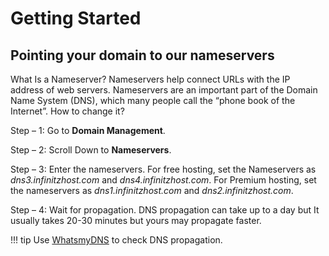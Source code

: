 # Getting Started

## Pointing your domain to our nameservers

What Is a Nameserver? Nameservers help connect URLs with the IP address of web servers. Nameservers are an important part of the Domain Name System (DNS), which many people call the “phone book of the Internet”.
How to change it?

Step – 1: Go to **Domain Management**.

Step – 2: Scroll Down to **Nameservers**.

Step – 3: Enter the nameservers. For free hosting, set the Nameservers as *dns3.infinitzhost.com* and *dns4.infinitzhost.com*. For Premium hosting, set the nameservers as *dns1.infinitzhost.com* and *dns2.infinitzhost.com*.

Step – 4: Wait for propagation. DNS propagation can take up to a day but It usually takes 20-30 minutes but yours may propagate faster.

!!! tip
    Use [WhatsmyDNS](https://whatsmydns.org) to check DNS propagation.
